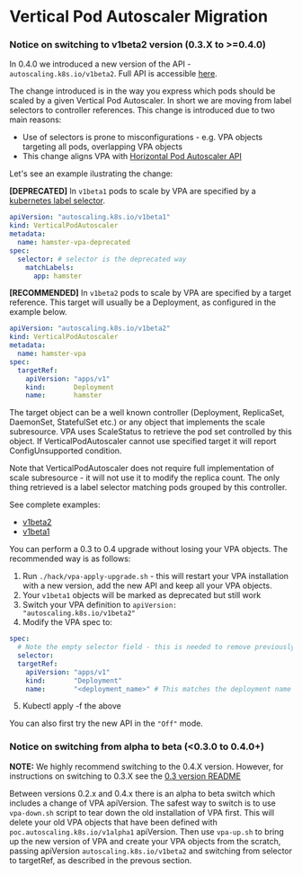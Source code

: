 # Vertical Pod Autoscaler Migration

### Notice on switching to v1beta2 version (0.3.X to >=0.4.0)

In 0.4.0 we introduced a new version of the API - `autoscaling.k8s.io/v1beta2`.
Full API is accessible [here](https://github.com/kubernetes/autoscaler/blob/master/vertical-pod-autoscaler/pkg/apis/autoscaling.k8s.io/v1beta2/types.go).

The change introduced is in the way you express which pods should be scaled by a
given Vertical Pod Autoscaler. In short we are moving from label selectors to
controller references. This change is introduced due to two main reasons:
* Use of selectors is prone to misconfigurations - e.g. VPA objects targeting
all pods, overlapping VPA objects
* This change aligns VPA with [Horizontal Pod Autoscaler
  API](https://github.com/kubernetes/api/blob/master/autoscaling/v1/types.go)

Let's see an example ilustrating the change:

**[DEPRECATED]** In `v1beta1` pods to scale by VPA are specified by a
[kubernetes label selector](https://kubernetes.io/docs/concepts/overview/working-with-objects/labels/#label-selectors).

```yaml
apiVersion: "autoscaling.k8s.io/v1beta1"
kind: VerticalPodAutoscaler
metadata:
  name: hamster-vpa-deprecated
spec:
  selector: # selector is the deprecated way
    matchLabels:
      app: hamster
```

**[RECOMMENDED]** In `v1beta2` pods to scale by VPA are specified by a
target reference. This target will usually be a Deployment, as configured in the
example below.

```yaml
apiVersion: "autoscaling.k8s.io/v1beta2"
kind: VerticalPodAutoscaler
metadata:
  name: hamster-vpa
spec:
  targetRef:
    apiVersion: "apps/v1"
    kind:       Deployment
    name:       hamster
```

The target object can be a well known controller (Deployment, ReplicaSet, DaemonSet, StatefulSet etc.)
or any object that implements the scale subresource. VPA uses ScaleStatus to
retrieve the pod set controlled by this object.
If VerticalPodAutoscaler cannot use specified target it will report
ConfigUnsupported condition.

Note that VerticalPodAutoscaler does not require full implementation
of scale subresource - it will not use it to modify the replica count.
The only thing retrieved is a label selector matching pods grouped by this controller.

See complete examples:
* [v1beta2](./examples/hamster.yaml)
* [v1beta1](./examples/hamster-deprecated.yaml)

You can perform a 0.3 to 0.4 upgrade without losing your VPA objects.
The recommended way is as follows:

1. Run `./hack/vpa-apply-upgrade.sh` - this will restart your VPA installation with
a new version, add the new API and keep all your VPA objects.
1. Your `v1beta1` objects will be marked as deprecated but still work
1. Switch your VPA definition to
`apiVersion: "autoscaling.k8s.io/v1beta2"`
1. Modify the VPA spec to:
```yaml
spec:
  # Note the empty selector field - this is needed to remove previously defined selector
  selector:
  targetRef:
    apiVersion: "apps/v1"
    kind:       "Deployment"
    name:       "<deployment_name>" # This matches the deployment name
```
5. Kubectl apply -f the above

You can also first try the new API in the `"Off"` mode.

### Notice on switching from alpha to beta (<0.3.0 to 0.4.0+)

**NOTE:** We highly recommend switching to the 0.4.X version. However,
for instructions on switching to 0.3.X see the [0.3 version README](https://github.com/kubernetes/autoscaler/blob/vpa-release-0.3/vertical-pod-autoscaler/README.md)

Between versions 0.2.x and 0.4.x there is an alpha to beta switch which includes
a change of VPA apiVersion. The safest way to switch is to use `vpa-down.sh`
script to tear down the old installation of VPA first. This will delete your old
VPA objects that have been defined with `poc.autoscaling.k8s.io/v1alpha1`
apiVersion. Then use `vpa-up.sh` to bring up the new version of VPA and create
your VPA objects from the scratch, passing apiVersion
`autoscaling.k8s.io/v1beta2` and switching from selector to targetRef, as
described in the prevous section.
